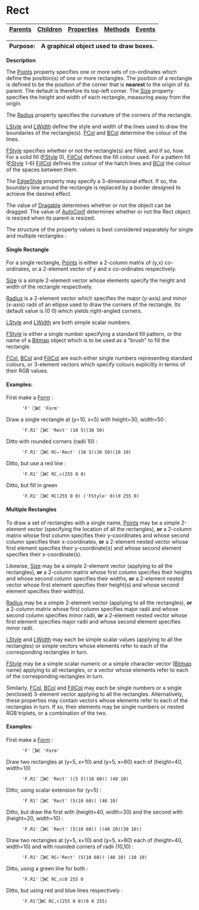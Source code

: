 




<h1 class="heading"><span class="name">Rect</span></h1>

| [Parents](../ParentLists/Rect.htm) | [Children](../ChildLists/Rect.htm) | [Properties](../PropLists/Rect.htm) | [Methods](../MethodLists/Rect.htm) | [Events](../EventLists/Rect.htm) |
| --- | --- | --- | --- | ---  |


| Purpose: | A graphical object used to draw boxes. |
| --- | ---  |


**Description**


The [Points](./points.md) property specifies one or more sets of co-ordinates which define the position(s) of one or more rectangles. The position of a rectangle is defined to be the position of the corner that is **nearest** to the origin of its parent. The default is therefore its top-left corner. The [Size](./size.md) property specifies the height and width of each rectangle, measuring away from the origin.



The [Radius](./radius.md) property specifies the curvature of the corners of the rectangle.


[LStyle](./lstyle.md) and [LWidth](./lwidth.md) define the style and width of the lines used to draw the boundaries of the rectangle(s). [FCol](./fcol.md) and [BCol](./bcol.md) determine the colour of the lines.


[FStyle](./fstyle.md) specifies whether or not the rectangle(s) are filled, and if so, how. For a solid fill ([FStyle](./fstyle.md) 0), [FillCol](./fillcol.md) defines the fill colour used. For a pattern fill ([FStyle](./fstyle.md) 1-6) [FillCol](./fillcol.md) defines the colour of the hatch lines and [BCol](./bcol.md) the colour of the spaces between them.


The [EdgeStyle](./edgestyle.md) property may specify a 3-dimensional effect. If so, the boundary line around the rectangle is replaced by a border designed to achieve the desired effect.


The value of [Dragable](./dragable.md) determines whether or not the object can be dragged. The value of [AutoConf](./autoconf.md) determines whether or not the Rect object is resized when its parent is resized.


The structure of the property values is best considered separately for single and multiple rectangles :


#### Single Rectangle


For a single rectangle, [Points](./points.md) is either a 2-column matrix of (y,x) co-ordinates, or a 2-element vector of y and x co-ordinates respectively.


[Size](./size.md) is a simple 2-element vector whose elements specify the height and width of the rectangle respectively.


[Radius](./radius.md) is a 2-element vector which specifies the major (y-axis) and minor (x-axis) radii of an ellipse used to draw the corners of the rectangle. Its default value is (0 0) which yields right-angled corners.


[LStyle](./lstyle.md) and [LWidth](./lwidth.md) are both simple scalar numbers.


[FStyle](./fstyle.md) is either a single number specifying a standard fill pattern, or the name of a [Bitmap](bitmap.md) object which is to be used as a "brush" to fill the rectangle.


[FCol](./fcol.md), [BCol](./bcol.md) and [FillCol](./fillcol.md) are each either single numbers representing standard colours, or 3-element vectors which specify colours explicitly in terms of their RGB values.


#### Examples:


First make a [Form](form.md) :
```apl
      'F' ⎕WC 'Form'
```


Draw a single rectangle at (y=10, x=5) with height=30, width=50 :
```apl
      'F.R1' ⎕WC 'Rect' (10 5)(30 50)
```


Ditto with rounded corners (radii 10) :
```apl
      'F.R1' ⎕WC RC←'Rect' (10 5)(30 50)(10 10)
```


Ditto, but use a red line :
```apl
      'F.R1' ⎕WC RC,⊂(255 0 0)
```


Ditto, but fill in green
```apl
      'F.R1' ⎕WC RC(255 0 0) ('FStyle' 0)(0 255 0)
```


#### Multiple Rectangles


To draw a set of rectangles with a single name, [Points](./points.md) may be a simple 2-element vector (specifying the location of all the rectangles), **or** a 2-column matrix whose first column specifies their y-coordinates and whose second column specifies their x-coordinates, **or** a 2-element nested vector whose first element specifies their y-coordinate(s) and whose second element specifies their x-coordinate(s).


Likewise, [Size](./size.md) may be a simple 2-element vector (applying to all the rectangles), **or** a 2-column matrix whose first column specifies their heights and whose second column specifies their widths, **or** a 2-element nested vector whose first element specifies their height(s) and whose second element specifies their width(s).


[Radius](./radius.md) may be a simple 2-element vector (applying to all the rectangles), **or** a 2-column matrix whose first column specifies major radii and whose second column specifies minor radii, **or** a 2-element nested vector whose first element specifies major radii and whose second element specifies minor radii.


[LStyle](./lstyle.md) and [LWidth](./lwidth.md) may each be simple scalar values (applying to all the rectangles) or simple vectors whose elements refer to each of the corresponding rectangles in turn.


[FStyle](./fstyle.md) may be a simple scalar numeric or a simple character vector ([Bitmap](bitmap.md) name) applying to all rectangles, or a vector whose elements refer to each of the corresponding rectangles in turn.


Similarly, [FCol](./fcol.md), [BCol](./bcol.md) and [FillCol](./fillcol.md) may each be single numbers or a single (enclosed) 3-element vector applying to all the rectangles. Alternatively, these properties may contain vectors whose elements refer to each of the rectangles in turn. If so, their elements may be single numbers or nested RGB triplets, or a combination of the two.


#### Examples:


First make a [Form](form.md) :
```apl
      'F' ⎕WC 'Form'
```


Draw two rectangles at (y=5, x=10) and (y=5, x=60) each of (height=40, width=10)
```apl
      'F.R1' ⎕WC 'Rect' ((5 5)(10 60)) (40 10)
```


Ditto, using scalar extension for (y=5) :
```apl
      'F.R1' ⎕WC 'Rect' (5(10 60)) (40 10)
```


Ditto, but draw the first with (height=40, width=30) and the second with (height=20, width=10) :
```apl
      'F.R1' ⎕WC 'Rect' (5(10 60)) ((40 20)(30 10))
```


Draw two rectangles at (y=5, x=10) and (y=5, x=60) each of (height=40, width=10) and with rounded corners of radii (10,10) :
```apl
      'F.R1' ⎕WC RC←'Rect' (5(10 60)) (40 10) (10 10)
```


Ditto, using a green line for both :
```apl
      'F.R1' ⎕WC RC,⊂⊂0 255 0
```


Ditto, but using red and blue lines respectively :
```apl
      'F.R1'⎕WC RC,⊂(255 0 0)(0 0 255)
```


